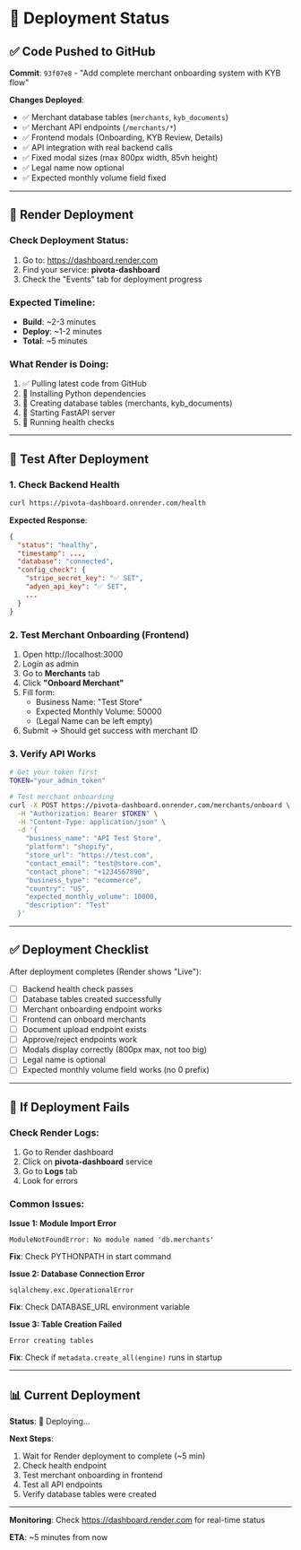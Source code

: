 # 🚀 Deployment Status

## ✅ Code Pushed to GitHub

**Commit**: `93f07e8` - "Add complete merchant onboarding system with KYB flow"

**Changes Deployed**:
- ✅ Merchant database tables (`merchants`, `kyb_documents`)
- ✅ Merchant API endpoints (`/merchants/*`)
- ✅ Frontend modals (Onboarding, KYB Review, Details)
- ✅ API integration with real backend calls
- ✅ Fixed modal sizes (max 800px width, 85vh height)
- ✅ Legal name now optional
- ✅ Expected monthly volume field fixed

---

## 🔄 Render Deployment

### Check Deployment Status:
1. Go to: https://dashboard.render.com
2. Find your service: **pivota-dashboard**
3. Check the "Events" tab for deployment progress

### Expected Timeline:
- **Build**: ~2-3 minutes
- **Deploy**: ~1-2 minutes
- **Total**: ~5 minutes

### What Render is Doing:
1. ✅ Pulling latest code from GitHub
2. 🔄 Installing Python dependencies
3. 🔄 Creating database tables (merchants, kyb_documents)
4. 🔄 Starting FastAPI server
5. 🔄 Running health checks

---

## 🧪 Test After Deployment

### 1. Check Backend Health
```bash
curl https://pivota-dashboard.onrender.com/health
```

**Expected Response**:
```json
{
  "status": "healthy",
  "timestamp": ...,
  "database": "connected",
  "config_check": {
    "stripe_secret_key": "✅ SET",
    "adyen_api_key": "✅ SET",
    ...
  }
}
```

### 2. Test Merchant Onboarding (Frontend)
1. Open http://localhost:3000
2. Login as admin
3. Go to **Merchants** tab
4. Click **"Onboard Merchant"**
5. Fill form:
   - Business Name: "Test Store"
   - Expected Monthly Volume: 50000
   - (Legal Name can be left empty)
6. Submit → Should get success with merchant ID

### 3. Verify API Works
```bash
# Get your token first
TOKEN="your_admin_token"

# Test merchant onboarding
curl -X POST https://pivota-dashboard.onrender.com/merchants/onboard \
  -H "Authorization: Bearer $TOKEN" \
  -H "Content-Type: application/json" \
  -d '{
    "business_name": "API Test Store",
    "platform": "shopify",
    "store_url": "https://test.com",
    "contact_email": "test@store.com",
    "contact_phone": "+1234567890",
    "business_type": "ecommerce",
    "country": "US",
    "expected_monthly_volume": 10000,
    "description": "Test"
  }'
```

---

## ✅ Deployment Checklist

After deployment completes (Render shows "Live"):

- [ ] Backend health check passes
- [ ] Database tables created successfully
- [ ] Merchant onboarding endpoint works
- [ ] Frontend can onboard merchants
- [ ] Document upload endpoint exists
- [ ] Approve/reject endpoints work
- [ ] Modals display correctly (800px max, not too big)
- [ ] Legal name is optional
- [ ] Expected monthly volume field works (no 0 prefix)

---

## 🐛 If Deployment Fails

### Check Render Logs:
1. Go to Render dashboard
2. Click on **pivota-dashboard** service
3. Go to **Logs** tab
4. Look for errors

### Common Issues:

**Issue 1: Module Import Error**
```
ModuleNotFoundError: No module named 'db.merchants'
```
**Fix**: Check PYTHONPATH in start command

**Issue 2: Database Connection Error**
```
sqlalchemy.exc.OperationalError
```
**Fix**: Check DATABASE_URL environment variable

**Issue 3: Table Creation Failed**
```
Error creating tables
```
**Fix**: Check if `metadata.create_all(engine)` runs in startup

---

## 📊 Current Deployment

**Status**: 🔄 Deploying...

**Next Steps**:
1. Wait for Render deployment to complete (~5 min)
2. Check health endpoint
3. Test merchant onboarding in frontend
4. Test all API endpoints
5. Verify database tables were created

---

**Monitoring**: Check https://dashboard.render.com for real-time status

**ETA**: ~5 minutes from now

